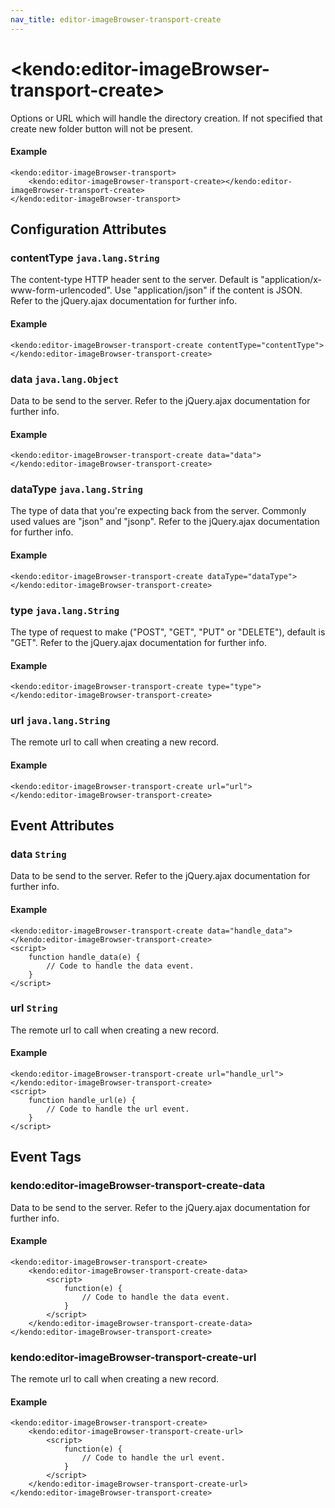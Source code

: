 ```yaml
---
nav_title: editor-imageBrowser-transport-create
---
```


# \<kendo:editor-imageBrowser-transport-create\>

Options or URL which will handle the directory creation. If not specified that create new folder button will not be present.

#### Example
    <kendo:editor-imageBrowser-transport>
        <kendo:editor-imageBrowser-transport-create></kendo:editor-imageBrowser-transport-create>
    </kendo:editor-imageBrowser-transport>

## Configuration Attributes

### contentType `java.lang.String`

The content-type HTTP header sent to the server. Default is "application/x-www-form-urlencoded". Use "application/json" if the content is JSON.
Refer to the jQuery.ajax documentation for further info.

#### Example
    <kendo:editor-imageBrowser-transport-create contentType="contentType">
    </kendo:editor-imageBrowser-transport-create>

### data `java.lang.Object`

Data to be send to the server.
Refer to the jQuery.ajax documentation for further info.

#### Example
    <kendo:editor-imageBrowser-transport-create data="data">
    </kendo:editor-imageBrowser-transport-create>

### dataType `java.lang.String`

The type of data that you're expecting back from the server. Commonly used values are "json" and "jsonp".
Refer to the jQuery.ajax documentation for further info.

#### Example
    <kendo:editor-imageBrowser-transport-create dataType="dataType">
    </kendo:editor-imageBrowser-transport-create>

### type `java.lang.String`

The type of request to make ("POST", "GET", "PUT" or "DELETE"), default is "GET".
Refer to the jQuery.ajax documentation for further info.

#### Example
    <kendo:editor-imageBrowser-transport-create type="type">
    </kendo:editor-imageBrowser-transport-create>

### url `java.lang.String`

The remote url to call when creating a new record.

#### Example
    <kendo:editor-imageBrowser-transport-create url="url">
    </kendo:editor-imageBrowser-transport-create>


## Event Attributes

### data `String`

Data to be send to the server.
Refer to the jQuery.ajax documentation for further info.


#### Example
    <kendo:editor-imageBrowser-transport-create data="handle_data">
    </kendo:editor-imageBrowser-transport-create>
    <script>
        function handle_data(e) {
            // Code to handle the data event.
        }
    </script>

### url `String`

The remote url to call when creating a new record.


#### Example
    <kendo:editor-imageBrowser-transport-create url="handle_url">
    </kendo:editor-imageBrowser-transport-create>
    <script>
        function handle_url(e) {
            // Code to handle the url event.
        }
    </script>

## Event Tags

### kendo:editor-imageBrowser-transport-create-data

Data to be send to the server.
Refer to the jQuery.ajax documentation for further info.


#### Example
    <kendo:editor-imageBrowser-transport-create>
        <kendo:editor-imageBrowser-transport-create-data>
            <script>
                function(e) {
                    // Code to handle the data event.
                }
            </script>
        </kendo:editor-imageBrowser-transport-create-data>
    </kendo:editor-imageBrowser-transport-create>

### kendo:editor-imageBrowser-transport-create-url

The remote url to call when creating a new record.


#### Example
    <kendo:editor-imageBrowser-transport-create>
        <kendo:editor-imageBrowser-transport-create-url>
            <script>
                function(e) {
                    // Code to handle the url event.
                }
            </script>
        </kendo:editor-imageBrowser-transport-create-url>
    </kendo:editor-imageBrowser-transport-create>

